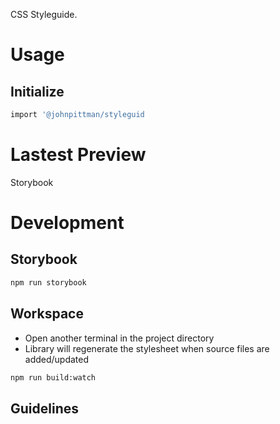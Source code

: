CSS Styleguide.

# Usage

## Initialize

```bash
import '@johnpittman/styleguid
```

# Lastest Preview

Storybook

# Development

## Storybook

```bash
npm run storybook
```

## Workspace

- Open another terminal in the project directory
- Library will regenerate the stylesheet when source files are added/updated

```bash
npm run build:watch
```

## Guidelines
